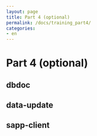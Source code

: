 ```yaml
---
layout: page
title: Part 4 (optional)
permalink: /docs/training_part4/
categories: 
- en
---
```


# Part 4 (optional)

## dbdoc

## data-update

## sapp-client

